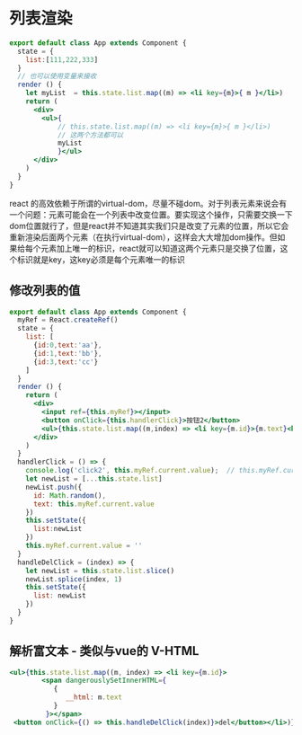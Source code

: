 # 列表渲染

```jsx
export default class App extends Component {
  state = {
    list:[111,222,333]
  }
  // 也可以使用变量来接收
  render () {
    let myList  = this.state.list.map((m) => <li key={m}>{ m }</li>)
    return (
      <div>
        <ul>{
            // this.state.list.map((m) => <li key={m}>{ m }</li>)
            // 这两个方法都可以
            myList
            }</ul>
      </div>
    )
  }
}
```

react 的高效依赖于所谓的virtual-dom，尽量不碰dom。对于列表元素来说会有一个问题：元素可能会在一个列表中改变位置。要实现这个操作，只需要交换一下dom位置就行了，但是react并不知道其实我们只是改变了元素的位置，所以它会重新渲染后面两个元素（在执行virtual-dom），这样会大大增加dom操作。但如果给每个元素加上唯一的标识，react就可以知道这两个元素只是交换了位置，这个标识就是key，这key必须是每个元素唯一的标识

## 修改列表的值

```jsx
export default class App extends Component {
  myRef = React.createRef()
  state = {
    list: [
      {id:0,text:'aa'},
      {id:1,text:'bb'},
      {id:3,text:'cc'}
    ]
  }
  render () {
    return (
      <div>
        <input ref={this.myRef}></input>
        <button onClick={this.handlerClick}>按钮2</button>
        <ul>{this.state.list.map((m,index) => <li key={m.id}>{m.text}<button onClick={() => this.handleDelClick(index)}>del</button></li>)}</ul>
      </div>
    )
  }
  handlerClick = () => { 
    console.log('click2', this.myRef.current.value);  // this.myRef.current就是原生dom
    let newList = [...this.state.list]
    newList.push({
      id: Math.random(),
      text: this.myRef.current.value
    })
    this.setState({
      list:newList
    })
    this.myRef.current.value = ''
  }
  handleDelClick = (index) => { 
    let newList = this.state.list.slice()
    newList.splice(index, 1)
    this.setState({
      list: newList
    })
  }
}
```

## 解析富文本 - 类似与vue的 V-HTML

```jsx
<ul>{this.state.list.map((m, index) => <li key={m.id}>
        <span dangerouslySetInnerHTML={
           {
              __html: m.text
           }
         }></span>
 <button onClick={() => this.handleDelClick(index)}>del</button></li>)}</ul>
```